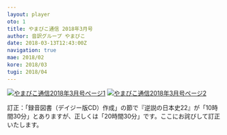 ```yaml
---
layout: player
oto: 1
title: やまびこ通信 2018年3月号
author: 音訳グループ やまびこ
date: 2018-03-13T12:43:00Z
navigation: true
mae: 2018/02
kore: 2018/03
tugi: 2018/04
---
```

<script>
//<![CDATA[
$(document).ready(function(){

	new jPlayerPlaylist({
		jPlayer: "#jquery_jplayer_1",
		cssSelectorAncestor: "#jp_container_1"
	}, [
		{
			title:"やまびこ通信2018年3月号",
			mp3:"./media/03/sound0001.mp3",
			oga:"./media/03/sound0001.ogg"
		},
		{
			title:"〈2月活動報告〉",
			mp3:"./media/03/sound0002.mp3",
			oga:"./media/03/sound0002.ogg"
		},
		{
			title:"〈3月活動予定〉",
			mp3:"./media/03/sound0003.mp3",
			oga:"./media/03/sound0003.ogg"
		},
		{
			title:"〈録音図書作成〉",
			mp3:"./media/03/sound0004.mp3",
			oga:"./media/03/sound0004.ogg"
		},
		{
			title:"〈対面音訳〉",
			mp3:"./media/03/sound0005.mp3",
			oga:"./media/03/sound0005.ogg"
		},
		{
			title:"ほっと一句",
			mp3:"./media/03/sound0006.mp3",
			oga:"./media/03/sound0006.ogg"
		},
		{
			title:"合成音声で録音図書を製作中！",
			mp3:"./media/03/sound0007.mp3",
			oga:"./media/03/sound0007.ogg"
		},
		{
			title:"新入会員から",
			mp3:"./media/03/sound0008.mp3",
			oga:"./media/03/sound0008.ogg"
		},
		{
			title:"東京音訳グループ連絡会講習会",
			mp3:"./media/03/sound0009.mp3",
			oga:"./media/03/sound0009.ogg"
		},
		{
			title:"図 音訳グループやまびこ組織図",
			mp3:"./media/03/sound0010.mp3",
			oga:"./media/03/sound0010.ogg"
		},
		{
			title:"Let's try!! ♪mini♪",
			mp3:"./media/03/sound0011.mp3",
			oga:"./media/03/sound0011.ogg"
		},
		{
			title:"定例会",
			mp3:"./media/03/sound0012.mp3",
			oga:"./media/03/sound0012.ogg"
		},
		{
			title:"訂正",
			mp3:"./media/03/sound0013.mp3",
			oga:"./media/03/sound0013.ogg"
		},
		{
			title:"終わり",
			mp3:"./media/03/sound0014.mp3",
			oga:"./media/03/sound0014.ogg"
		}
	], {
		playlistOptions: {
 		   autoPlay: true
    		},
		swfPath: "./jPlayer-2.9.2/dist/jplayer",
		supplied: "oga, mp3",
		wmode: "window",
		useStateClassSkin: true,
		autoBlur: false,
		smoothPlayBar: true,
		keyEnabled: true
	});
$("#jquery_jplayer_1").jPlayer("volume", 1);
});
//]]>
</script>
<a href="media/03/03-1.svg"><img src="media/03/03-1.png" alt="やまびこ通信2018年3月号ページ1" srcset="media/03/03-1.svg" /></a>
<a href="media/03/03-2.svg"><img src="media/03/03-2.png" alt="やまびこ通信2018年3月号ページ2" srcset="media/03/03-2.svg" /></a>
<div>訂正：「録音図書（デイジー版CD）作成」の節で『逆説の日本史22』が「10時間30分」とありますが、正しくは「20時間30分」です。ここにお詫びして訂正いたします。</div>
